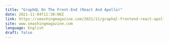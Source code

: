 ```yaml
---
title: "GraphQL On The Front-End (React And Apollo)"
date: 2021-11-04T11:30:00Z
link: https://smashingmagazine.com/2021/11/graphql-frontend-react-apollo/?utm_medium=RSS&utm_source=news.12bit.vn
site: www.smashingmagazine.com
language: English
draft: false
---
```

